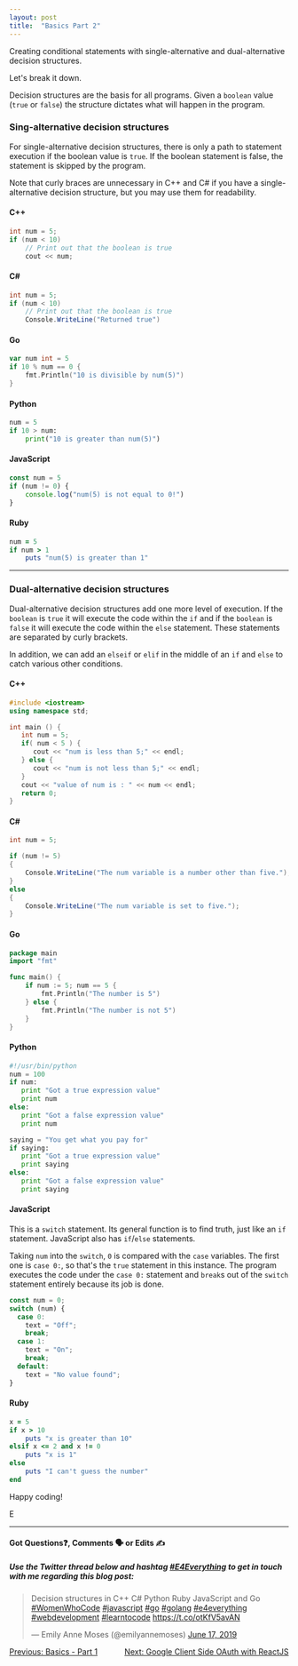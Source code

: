 ```yaml
---
layout: post
title:  "Basics Part 2"
---
```


Creating conditional statements with single-alternative and dual-alternative decision structures.

Let's break it down. 

Decision structures are the basis for all programs. Given a `boolean` value (`true` or `false`) the structure dictates what will happen in the program.

<h3>Sing-alternative decision structures</h3>

For single-alternative decision structures, there is only a path to statement execution if the boolean value is `true`. If the boolean statement is false, the statement is skipped by the program.

Note that curly braces are unnecessary in C++ and C# if you have a single-alternative decision structure, but you may use them for readability.

<h4>C++</h4>

```cpp
int num = 5;
if (num < 10)
    // Print out that the boolean is true
    cout << num;
```

<h4>C#</h4>

```cs
int num = 5;
if (num < 10)
    // Print out that the boolean is true
    Console.WriteLine("Returned true")
```

<h4>Go</h4>

```go
var num int = 5
if 10 % num == 0 {
    fmt.Println("10 is divisible by num(5)")
}
```

<h4>Python</h4>

```python
num = 5
if 10 > num:
    print("10 is greater than num(5)")
```

<h4>JavaScript</h4>

```javascript
const num = 5
if (num != 0) {
    console.log("num(5) is not equal to 0!")
}
```

<h4>Ruby</h4>

```ruby
num = 5
if num > 1
    puts "num(5) is greater than 1"
```

<hr>

<h3>Dual-alternative decision structures</h3>

Dual-alternative decision structures add one more level of execution. If the `boolean` is `true` it will execute the code within the `if` and if the `boolean` is `false` it will execute the code within the `else` statement. These statements are separated by curly brackets.

In addition, we can add an `elseif` or `elif` in the middle of an `if` and `else` to catch various other conditions.

<h4>C++</h4>

```cpp
#include <iostream>
using namespace std;

int main () {
   int num = 5;
   if( num < 5 ) {
      cout << "num is less than 5;" << endl;
   } else {
      cout << "num is not less than 5;" << endl;
   }
   cout << "value of num is : " << num << endl;
   return 0;
}
```

<h4>C#</h4>

```cs
int num = 5;

if (num != 5)
{
    Console.WriteLine("The num variable is a number other than five.");
}
else
{
    Console.WriteLine("The num variable is set to five.");
}
```

<h4>Go</h4>

```go
package main
import "fmt"

func main() {
	if num := 5; num == 5 {
		fmt.Println("The number is 5")
	} else {
		fmt.Println("The number is not 5")
	}
}
```

<h4>Python</h4>

```python
#!/usr/bin/python
num = 100
if num:
   print "Got a true expression value"
   print num
else:
   print "Got a false expression value"
   print num

saying = "You get what you pay for"
if saying:
   print "Got a true expression value"
   print saying
else:
   print "Got a false expression value"
   print saying
```

<h4>JavaScript</h4>

This is a `switch` statement. Its general function is to find truth, just like an `if` statement. JavaScript also has `if`/`else` statements.

Taking `num` into the `switch`, `0` is compared with the `case` variables. The first one is `case 0:`, so that's the `true` statement in this instance. The program executes the code under the `case 0:` statement and `break`s out of the `switch` statement entirely because its job is done.

```javascript
const num = 0;
switch (num) {
  case 0:
    text = "Off";
    break;
  case 1:
    text = "On";
    break;
  default:
    text = "No value found";
}
```

<h4>Ruby</h4>

```ruby
x = 5
if x > 10
    puts "x is greater than 10"
elsif x <= 2 and x != 0
    puts "x is 1"
else
    puts "I can't guess the number"
end
```

Happy coding!

E
<hr>
<h4>Got Questions❓, Comments 🗣 or Edits ✍</h4>
<h5>Use the Twitter thread below and hashtag <a href="https://twitter.com/hashtag/e4everything?f=tweets&vertical=default&lang=en" target="_blank">#E4Everything</a> to get in touch with me regarding this blog post:</h5>

<blockquote class="twitter-tweet" data-lang="en"><p lang="en" dir="ltr">Decision structures in C++ C# Python Ruby JavaScript and Go <a href="https://twitter.com/hashtag/WomenWhoCode?src=hash&amp;ref_src=twsrc%5Etfw">#WomenWhoCode</a> <a href="https://twitter.com/hashtag/javascript?src=hash&amp;ref_src=twsrc%5Etfw">#javascript</a> <a href="https://twitter.com/hashtag/go?src=hash&amp;ref_src=twsrc%5Etfw">#go</a> <a href="https://twitter.com/hashtag/golang?src=hash&amp;ref_src=twsrc%5Etfw">#golang</a> <a href="https://twitter.com/hashtag/e4everything?src=hash&amp;ref_src=twsrc%5Etfw">#e4everything</a> <a href="https://twitter.com/hashtag/webdevelopment?src=hash&amp;ref_src=twsrc%5Etfw">#webdevelopment</a> <a href="https://twitter.com/hashtag/learntocode?src=hash&amp;ref_src=twsrc%5Etfw">#learntocode</a> <a href="https://t.co/otKfV5avAN">https://t.co/otKfV5avAN</a></p>&mdash; Emily Anne Moses (@emilyannemoses) <a href="https://twitter.com/emilyannemoses/status/1140696468686331905?ref_src=twsrc%5Etfw">June 17, 2019</a></blockquote>
<script async src="https://platform.twitter.com/widgets.js" charset="utf-8"></script>

<span><a href="https://eamoses.github.io/blog/2019/06/16/basics-pt1.html" style="float:left;">Previous: Basics - Part 1</a><a href="https://eamoses.github.io/blog/2019/06/18/oauth-react.html" style="float:right;">Next: Google Client Side OAuth with ReactJS</a></span>